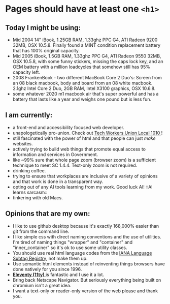 # Pages should have at least one `<h1>`

## Today I might be using:
- Mid 2004 14" iBook, 1.25GB RAM, 1.33ghz PPC G4, ATI Radeon 9200 32MB, OSX 10.5.8. Finally found a MINT condition replacement battery that has 100% original capacity. 
- Mid 2005 iBook, 1.5GB RAM, 1.33ghz PPC G4, ATI Radeon 9550 32MB, OSX 10.5.8, with some funny stickers, missing the caps lock key, and an OEM battery with a million loadcycles that somehow still has 95% capacity left.
- 2008 FrankenBook - two different MacBook Core 2 Duo's: Screen from an 08 black macbook, body and board from an 08 white macbook. 2.1ghz Intel Core 2 Duo, 2GB RAM, Intel X3100 graphics, OSX 10.6.8. 
- some whatever 2020 m1 macbook air that's super powerful and has a battery that lasts like a year and weighs one pound but is less fun. 

## I am currently:
- a front-end and accessibility focused web developer.
- unapologetically pro-union. Check out <a href="https://www.techworkersunion-1010.org/"> Tech Workers Union Local 1010 </a>!
- still fascinated with the power of html and that people can just *make* websites.
- actively trying to build web things that promote equal access to information and services in Government.
- like ~99% sure that whole page zoom (browser zoom) is a sufficient technique to meet SC 1.4.4. Text-only zoom is not required.
- drinking coffee.
- trying to ensure that workplaces are inclusive of a variety of opinions and that work is done in a transparent way.
- opting out of any AI tools learning from my work. Good luck AI! ::AI learns sarcasm::
- tinkering with old Macs.

## Opinions that are my own:
- I like to use github desktop because it's exactly 168,000% easier than git from the command line.
- I like simple css with direct naming conventions and the use of utilities. I'm tired of naming things "wrapper" and "container" and "inner_container" so it's ok to use some utility classes.
- You should use real html language codes from the <a href="https://www.iana.org/assignments/language-subtag-registry/language-subtag-registry"> IANA Language Subtag Registry</a>, not make them up. 
- Use semantic html elements instead of reinventing things browsers have done natively for you since 1996.
- <a href="https://www.11ty.dev/"> <strong>Eleventy (11ty)</strong> </a> is fantastic and I use it a lot.
- Bring back Netscape Navigator. But seriously everything being built on chromium isn't a great idea.
- I want a text-only or reader-only version of the web please and thank you.
